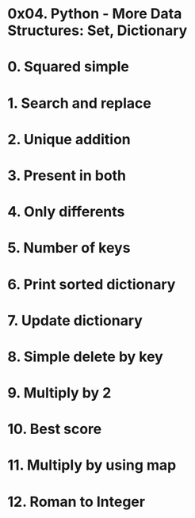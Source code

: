 # 0x04. Python - More Data Structures: Set, Dictionary

# 0. Squared simple
  
# 1. Search and replace

# 2. Unique addition

# 3. Present in both 

# 4. Only differents

# 5. Number of keys

# 6. Print sorted dictionary

# 7. Update dictionary

# 8. Simple delete by key

# 9. Multiply by 2

# 10. Best score

# 11. Multiply by using map

# 12. Roman to Integer

